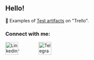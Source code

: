 ## Hello!

<p dir="auto">
    <g-emoji class="g-emoji" alias="memo" fallback-src="https://github.githubassets.com/images/icons/emoji/unicode/1f4dd.png">📝
    </g-emoji> Examples of <a href="https://trello.com/w/test_practice">Test artifacts</a> on "Trello".
</p>

### Connect with me:

<a href="https://linkedin.com/in/karina-vyalova" rel="nofollow">
    <img align="center" src="https://cdn-icons-png.flaticon.com/512/174/174857.png" alt="Linkedin Badge" width="40" style="max-width: 100%;">
</a>

<a href="https://t.me/karina_vka" rel="nofollow">
    <img align="center" src="https://upload.wikimedia.org/wikipedia/commons/thumb/8/83/Telegram_2019_Logo.svg/160px-Telegram_2019_Logo.svg.png" alt="Telegram Badge" width="40px" style="margin-left: 60px; max-width: 100%;">
</a>





